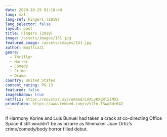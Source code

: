 ```yaml
---
date: 2020-10-29 01:18:40
lang: mal
lang-ref: Fingers (2019)
lang_selector: false
layout: post
title: Fingers (2019)
image: /assets/images/131.jpg
featured_image: /assets/images/131.jpg
author: maxflix21
genre:
  - Thriller
  - Horror
  - Comedy
  - Crime
  - Drama
country: United States
content_rating: PG-13
featured: false
imageshadow: true
netflix: https://movstar.xyz/embed/LXALyKXgRl5iMX2
primeVideo: https://www.fembed.com/v/k7rn-f3wg8dr642
---
```

If Harmony Korine and Luis Bunuel had taken a crack at co-directing Office Space it still wouldn’t be as bizarre as filmmaker Juan Ortiz’s crime/comedy/body horror filled debut.